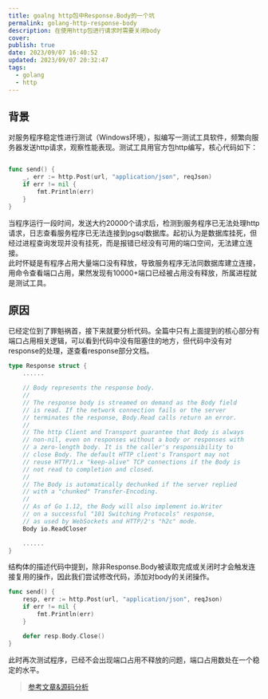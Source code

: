```yaml
---
title: goalng http包中Response.Body的一个坑
permalink: golang-http-response-body
description: 在使用http包进行请求时需要关闭body
cover: 
publish: true
date: 2023/09/07 16:40:52
updated: 2023/09/07 20:32:47
tags:
  - golang
  - http
---
```


## 背景

对服务程序稳定性进行测试（Windows环境），拟编写一测试工具软件，频繁向服务器发送http请求，观察性能表现。测试工具用官方包http编写，核心代码如下：

```go

func send() {
	_, err := http.Post(url, "application/json", reqJson)
	if err != nil {
		fmt.Println(err)
	}
}

```

当程序运行一段时间，发送大约20000个请求后，检测到服务程序已无法处理http请求，日志查看服务程序已无法连接到pgsql数据库。起初认为是数据库挂死，但经过进程查询发现并没有挂死，而是报错已经没有可用的端口空间，无法建立连接。  
此时怀疑是有程序占用大量端口没有释放，导致服务程序无法同数据库建立连接，用命令查看端口占用，果然发现有10000+端口已经被占用没有释放，所属进程就是测试工具。

## 原因

已经定位到了罪魁祸首，接下来就要分析代码。全篇中只有上面提到的核心部分有端口占用相关逻辑，可以看到代码中没有阻塞住的地方，但代码中没有对response的处理，遂查看response部分文档。

```go
type Response struct {
	......

	// Body represents the response body.
	//
	// The response body is streamed on demand as the Body field
	// is read. If the network connection fails or the server
	// terminates the response, Body.Read calls return an error.
	//
	// The http Client and Transport guarantee that Body is always
	// non-nil, even on responses without a body or responses with
	// a zero-length body. It is the caller's responsibility to
	// close Body. The default HTTP client's Transport may not
	// reuse HTTP/1.x "keep-alive" TCP connections if the Body is
	// not read to completion and closed.
	//
	// The Body is automatically dechunked if the server replied
	// with a "chunked" Transfer-Encoding.
	//
	// As of Go 1.12, the Body will also implement io.Writer
	// on a successful "101 Switching Protocols" response,
	// as used by WebSockets and HTTP/2's "h2c" mode.
	Body io.ReadCloser

	......
}
```

结构体的描述代码中提到，除非Response.Body被读取完成或关闭时才会触发连接复用的操作，因此我们尝试修改代码，添加对body的关闭操作。

```go
func send() {
	resp, err := http.Post(url, "application/json", reqJson)
	if err != nil {
		fmt.Println(err)
	}

	defer resp.Body.Close()
}

```

此时再次测试程序，已经不会出现端口占用不释放的问题，端口占用数处在一个稳定的水平。

> [参考文章&源码分析](https://segmentfault.com/a/1190000020086816)
